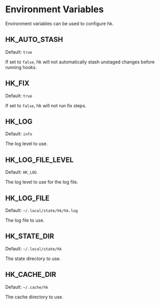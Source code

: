 # Environment Variables

Environment variables can be used to configure hk.

## HK_AUTO_STASH

Default: `true`

If set to `false`, hk will not automatically stash unstaged changes before running hooks.

## HK_FIX

Default: `true`

If set to `false`, hk will not run fix steps.

## HK_LOG

Default: `info`

The log level to use.

## HK_LOG_FILE_LEVEL

Default: `HK_LOG`

The log level to use for the log file.

## HK_LOG_FILE

Default: `~/.local/state/hk/hk.log`

The log file to use.

## HK_STATE_DIR

Default: `~/.local/state/hk`

The state directory to use.

## HK_CACHE_DIR

Default: `~/.cache/hk`

The cache directory to use.
